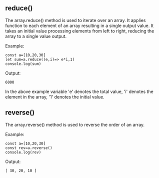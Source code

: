 ## reduce()
The array.reduce() method is used to iterate over an array. It applies function to each element of an array resulting in a single output value. It takes an initial value processing elements from left to right, reducing the array to a single value output. 

Example:
```
const a=[10,20,30]
let sum=a.reduce((e,i)=> e*i,1)
console.log(sum)
```
Output:
```
6000
```
In the above example variable 'e' denotes the total value, 'i' denotes the element in the array, '1' denotes the initial value.
## reverse()
The array.reverse() method is used to reverse the order of an array.

Example:
```
const a=[10,20,30]
const rev=a.reverse()
console.log(rev)
```
Output:
```
[ 30, 20, 10 ]
```
